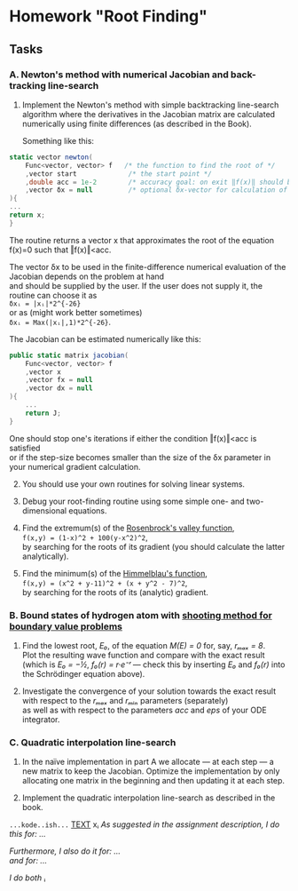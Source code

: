 # Homework "Root Finding"

## Tasks

### A. Newton's method with numerical Jacobian and back-tracking line-search

1. Implement the Newton's method with simple backtracking line-search algorithm where the derivatives in the Jacobian matrix are calculated numerically using finite differences (as described in the Book).  

   Something like this:

```csharp
static vector newton(
    Func<vector, vector> f   /* the function to find the root of */
    ,vector start             /* the start point */
    ,double acc = 1e-2        /* accuracy goal: on exit ‖f(x)‖ should be < acc */
    ,vector δx = null         /* optional δx-vector for calculation of Jacobian */
){
...
return x;
}
```
   The routine returns a vector x that approximates the root of the equation f(x)=0 such that ‖f(x)‖<acc.  

   The vector δx to be used in the finite-difference numerical evaluation of the Jacobian depends on the problem at hand  
   and should be supplied by the user. If the user does not supply it, the routine can choose it as  
   `δxᵢ = |xᵢ|*2^{-26}`  
   or as (might work better sometimes)  
   `δxᵢ = Max(|xᵢ|,1)*2^{-26}`.

   The Jacobian can be estimated numerically like this:

```csharp
public static matrix jacobian(
    Func<vector, vector> f
    ,vector x
    ,vector fx = null
    ,vector dx = null
){
    ...
    return J;
}
```

   One should stop one's iterations if either the condition ‖f(x)‖<acc is satisfied  
   or if the step-size becomes smaller than the size of the δx parameter in your numerical gradient calculation.

2. You should use your own routines for solving linear systems.

3. Debug your root-finding routine using some simple one- and two-dimensional equations.

4. Find the extremum(s) of the [Rosenbrock's valley function](https://en.wikipedia.org/wiki/Rosenbrock_function),  
   `f(x,y) = (1-x)^2 + 100(y-x^2)^2`,  
    by searching for the roots of its gradient (you should calculate the latter analytically).

5. Find the minimum(s) of the [Himmelblau's function](https://en.wikipedia.org/wiki/Himmelblau%27s_function),  
   `f(x,y) = (x^2 + y-11)^2 + (x + y^2 - 7)^2`,  
    by searching for the roots of its (analytic) gradient.

### B. Bound states of hydrogen atom with [shooting method for boundary value problems](https://en.wikipedia.org/wiki/Shooting_method)

1. Find the lowest root, *E₀*, of the equation *M(E) = 0* for, say, *rₘₐₓ = 8*.  
Plot the resulting wave function and compare with the exact result  
(which is *E₀ = −½*, *f₀(r) = r·e⁻ʳ* — check this by inserting *E₀* and *f₀(r)* into the Schrödinger equation above).


2. Investigate the convergence of your solution towards the exact result with respect to the *rₘₐₓ* and *rₘᵢₙ* parameters (separately)  
as well as with respect to the parameters *acc* and *eps* of your ODE integrator.

### C. Quadratic interpolation line-search

1. In the naïve implementation in part A we allocate — at each step — a new matrix to keep the Jacobian. Optimize the implementation by only allocating one matrix in the beginning and then updating it at each step.

2. Implement the quadratic interpolation line-search as described in the book.

`...kode..ish...`
[TEXT](LINK)
xᵢ
*As suggested in the assignment description, I do this for: ...*  

*Furthermore, I also do it for: ...*  
*and for: ...*  

*I do both*
ᵢ
